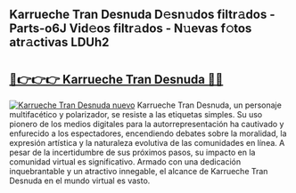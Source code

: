 ## Karrueche Tran Desnuda D𝚎sn𝚞dos filtr𝚊dos - Parts-o6J Vid𝚎os filtr𝚊dos - N𝚞evas f𝚘tos atr𝚊ctivas LDUh2

# <h2><a href="http://mb4rjq.tromn.icu/?c=Karrueche+Tran+Desnuda">🔗👉👉👉 Karrueche Tran Desnuda 🔗🔗</a></h2>

[![Karrueche Tran Desnuda nuevo](https://i.imgur.com/pEAQMta.gif)](http://mb4rjq.tromn.icu/?c=Karrueche+Tran+Desnuda)
Karrueche Tran Desnuda, un personaje multifacético y polarizador, se resiste a las etiquetas simples. Su uso pionero de los medios digitales para la autorrepresentación ha cautivado y enfurecido a los espectadores, encendiendo debates sobre la moralidad, la expresión artística y la naturaleza evolutiva de las comunidades en línea. A pesar de la incertidumbre de sus próximos pasos, su impacto en la comunidad virtual es significativo. Armado con una dedicación inquebrantable y un atractivo innegable, el alcance de Karrueche Tran Desnuda en el mundo virtual es vasto.

